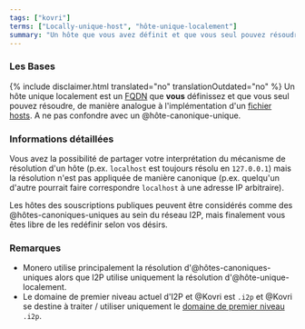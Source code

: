```yaml
---
tags: ["kovri"]
terms: ["Locally-unique-host", "hôte-unique-localement"]
summary: "Un hôte que vous avez définit et que vous seul pouvez résoudre"
---
```


### Les Bases

{% include disclaimer.html translated="no" translationOutdated="no" %}
Un hôte unique localement est un [FQDN](https://fr.wikipedia.org/wiki/FQDN) que **vous** définissez et que vous seul pouvez résoudre, de manière analogue à l'implémentation d'un [fichier hosts](https://fr.wikipedia.org/wiki/Hosts). A ne pas confondre avec un @hôte-canonique-unique.

### Informations détaillées

Vous avez la possibilité de partager votre interprétation du mécanisme de résolution d'un hôte (p.ex. `localhost` est toujours résolu en `127.0.0.1`) mais la résolution n'est pas appliquée de manière canonique (p.ex. quelqu'un d'autre pourrait faire correspondre `localhost` à une adresse IP arbitraire).

Les hôtes des souscriptions publiques peuvent être considérés comme des @hôtes-canoniques-uniques au sein du réseau I2P, mais finalement vous êtes libre de les redéfinir selon vos désirs.

### Remarques

- Monero utilise principalement la résolution d'@hôtes-canoniques-uniques alors que I2P utilise uniquement la résolution d'@hôte-unique-localement.
- Le domaine de premier niveau actuel d'I2P et @Kovri est `.i2p` et @Kovri se destine à traiter / utiliser uniquement le [domaine de premier niveau](https://fr.wikipedia.org/wiki/Domaine_de_premier_niveau) `.i2p`.
